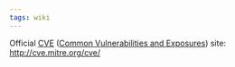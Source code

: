 ```yaml
---
tags: wiki
---
```


Official [CVE](/wiki/CVE) ([Common Vulnerabilities and Exposures](/wiki/Common_Vulnerabilities_and_Exposures)) site: <http://cve.mitre.org/cve/>
